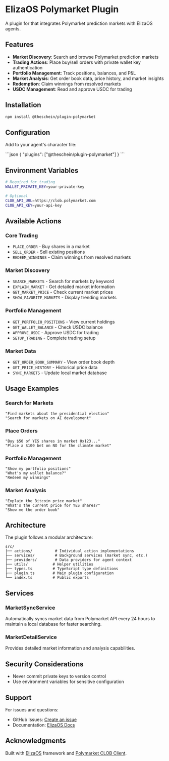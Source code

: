 # ElizaOS Polymarket Plugin

A plugin for that integrates Polymarket prediction markets with ElizaOS agents. 

## Features

- **Market Discovery**: Search and browse Polymarket prediction markets
- **Trading Actions**: Place buy/sell orders with private wallet key authentication
- **Portfolio Management**: Track positions, balances, and P&L
- **Market Analysis**: Get order book data, price history, and market insights
- **Redemption**: Claim winnings from resolved markets
- **USDC Management**: Read and approve USDC for trading

## Installation

```bash
npm install @theschein/plugin-polymarket
```

## Configuration

Add to your agent's character file:

\`\`\`json
{
  "plugins": ["@theschein/plugin-polymarket"]
}
\`\`\`


## Environment Variables

```bash
# Required for trading
WALLET_PRIVATE_KEY=your-private-key

# Optional
CLOB_API_URL=https://clob.polymarket.com
CLOB_API_KEY=your-api-key
```

## Available Actions

### Core Trading
- `PLACE_ORDER` - Buy shares in a market
- `SELL_ORDER` - Sell existing positions
- `REDEEM_WINNINGS` - Claim winnings from resolved markets

### Market Discovery
- `SEARCH_MARKETS` - Search for markets by keyword
- `EXPLAIN_MARKET` - Get detailed market information
- `GET_MARKET_PRICE` - Check current market prices
- `SHOW_FAVORITE_MARKETS` - Display trending markets

### Portfolio Management
- `GET_PORTFOLIO_POSITIONS` - View current holdings
- `GET_WALLET_BALANCE` - Check USDC balance
- `APPROVE_USDC` - Approve USDC for trading
- `SETUP_TRADING` - Complete trading setup

### Market Data
- `GET_ORDER_BOOK_SUMMARY` - View order book depth
- `GET_PRICE_HISTORY` - Historical price data
- `SYNC_MARKETS` - Update local market database

## Usage Examples

### Search for Markets
```
"Find markets about the presidential election"
"Search for markets on AI development"
```

### Place Orders
```
"Buy $50 of YES shares in market 0x123..."
"Place a $100 bet on NO for the climate market"
```

### Portfolio Management
```
"Show my portfolio positions"
"What's my wallet balance?"
"Redeem my winnings"
```

### Market Analysis
```
"Explain the Bitcoin price market"
"What's the current price for YES shares?"
"Show me the order book"
```

## Architecture

The plugin follows a modular architecture:

```
src/
├── actions/          # Individual action implementations
├── services/         # Background services (market sync, etc.)
├── providers/        # Data providers for agent context
├── utils/           # Helper utilities
├── types.ts         # TypeScript type definitions
├── plugin.ts        # Main plugin configuration
└── index.ts         # Public exports
```


## Services

### MarketSyncService
Automatically syncs market data from Polymarket API every 24 hours to maintain a local database for faster searching.

### MarketDetailService  
Provides detailed market information and analysis capabilities.

## Security Considerations

- Never commit private keys to version control
- Use environment variables for sensitive configuration


## Support

For issues and questions:
- GitHub Issues: [Create an issue](https://github.com/Okay-Bet/plugin-polymarket/issues)
- Documentation: [ElizaOS Docs](https://docs.elizaos.com)

## Acknowledgments

Built with [ElizaOS](https://github.com/elizaos/elizaos) framework and [Polymarket CLOB Client](https://github.com/Polymarket/clob-client).